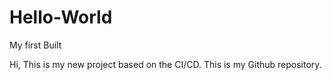 # Hello-World
My first Built

Hi, This is my new project based on the CI/CD.
This is my Github repository.
